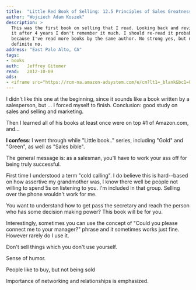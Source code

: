 ```yaml
---
title:	"Little Red Book of Selling: 12.5 Principles of Sales Greatness"
author: "Wojciech Adam Koszek"
description: >
  This was the first book on selling that I read. Looking back and reviewing
  it after 4 years I don't remember it much. I should re-read it probably
  because I've read more books by the same author. No strong yes, but not
  definite no.
address: "East Palo Alto, CA"
tags:
- books
auth:	Jeffrey Gitomer
read:	2012-10-09
ads:
- <iframe src="https://rcm-na.amazon-adsystem.com/e/cm?lt1=_blank&bc1=FFFFFF&IS2=1&npa=1&bg1=FFFFFF&fc1=000000&lc1=FF0000&t=wkoszek08-20&o=1&p=8&l=as4&m=amazon&f=ifr&ref=ss_til&asins=1885167601" style="width:120px;height:240px;" scrolling="no" marginwidth="0" marginheight="0" frameborder="0"></iframe>
---
```

I didn't like this one at the beginning, since it sounds like a book written
by a salesperson, but ... I forced myself to finish. Conclusion: good study
on sales and selling and marketing.

Then I learned all of his books at least once were on top #1 of Amazon.com,
and...

**I confess**: I went through while "Little book.." series, including "Gold"
and "Green", as well as "Sales bible".

The general message is: as a salesman, you'll have to work your ass off for
being truly successful.

First time I understood a term "cold calling". I do believe this is
hard--based on how assertive my grandmother was, I know there well be people
not willing to spend 5s on listening to you. I'm included in that group.
Selling over the phone wouldn't work for me.

You want to understand how to get pass the secretary and reach the person
who has some decision making power? This book will be for you.

Interestingly, sometimes you can use the concept of "Could you please
connect me to your manager?" phrase and it sometimes works just fine.
However rarely do I use it.

Don't sell things which you don't use yourself.

Sense of humor.

People like to buy, but not being sold

Importance of networking and relationships is emphasized.
